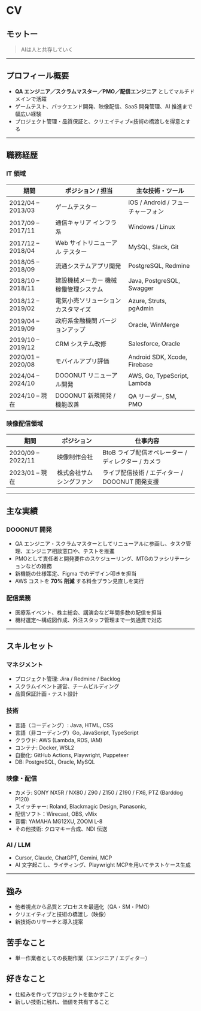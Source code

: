 # CV

## モットー
> AIは人と共存していく

---

## プロフィール概要
- **QA エンジニア／スクラムマスター／PMO／配信エンジニア** としてマルチドメインで活躍
- ゲームテスト、バックエンド開発、映像配信、SaaS 開発管理、AI 推進まで幅広い経験
- プロジェクト管理・品質保証と、クリエイティブ×技術の橋渡しを得意とする

---

## 職務経歴

### IT 領域
| 期間 | ポジション / 担当 | 主な技術・ツール |
|------|------------------|------------------|
| 2012/04 – 2013/03 | ゲームテスター | iOS / Android / フューチャーフォン |
| 2017/09 – 2017/11 | 通信キャリア インフラ系 | Windows / Linux |
| 2017/12 – 2018/04 | Web サイトリニューアル テスター | MySQL, Slack, Git |
| 2018/05 – 2018/09 | 流通システムアプリ開発 | PostgreSQL, Redmine |
| 2018/10 – 2018/11 | 建設機械メーカー 機械稼働管理システム | Java, PostgreSQL, Swagger |
| 2018/12 – 2019/02 | 電気小売ソリューション カスタマイズ | Azure, Struts, pgAdmin |
| 2019/04 – 2019/09 | 政府系金融機関 バージョンアップ | Oracle, WinMerge |
| 2019/10 – 2019/12 | CRM システム改修 | Salesforce, Oracle |
| 2020/01 – 2020/08 | モバイルアプリ評価 | Android SDK, Xcode, Firebase |
| 2024/04 – 2024/10 | DOOONUT リニューアル開発 | AWS, Go, TypeScript, Lambda |
| 2024/10 – 現在 | DOOONUT 新規開発 / 機能改善 | QA リーダー, SM, PMO |

### 映像配信領域
| 期間 | ポジション | 仕事内容 |
|------|------------|----------|
| 2020/09 – 2022/11 | 映像制作会社 | BtoB ライブ配信オペレーター / ディレクター / カメラ |
| 2023/01 – 現在 | 株式会社サムシングファン | ライブ配信技術 / エディター / DOOONUT 開発支援 |

---

## 主な実績

### DOOONUT 開発
- QA エンジニア・スクラムマスターとしてリニューアルに参画し、タスク管理、エンジニア相談窓口や、テストを推進
- PMOとして責任者と開発要件のスケジューリング、MTGのファシリテーションなどの雑務
- 新機能の仕様策定、Figma でのデザイン叩きを担当
- AWS コストを **70% 削減** する料金プラン見直しを実行

### 配信業務
- 医療系イベント、株主総会、講演会など年間多数の配信を担当
- 機材選定〜構成図作成、外注スタッフ管理まで一気通貫で対応

---

## スキルセット

### マネジメント
- プロジェクト管理: Jira / Redmine / Backlog
- スクラムイベント運営、チームビルディング
- 品質保証計画・テスト設計

### 技術
- 言語（コーディング）: Java, HTML, CSS
- 言語（非コーディング）Go, JavaScript, TypeScript
- クラウド: AWS (Lambda, RDS, IAM)
- コンテナ: Docker, WSL2
- 自動化: GitHub Actions, Playwright, Puppeteer
- DB: PostgreSQL, Oracle, MySQL

### 映像・配信
- カメラ: SONY NX5R / NX80 / Z90 / Z150 / Z190 / FX6, PTZ (Barddog P120)
- スイッチャー: Roland, Blackmagic Design, Panasonic, 
- 配信ソフト：Wirecast, OBS, vMix
- 音響: YAMAHA MG12XU, ZOOM L-8
- その他技術: クロマキー合成、NDI 伝送

### AI / LLM
- Cursor, Claude, ChatGPT, Gemini, MCP
- AI 文字起こし、ライティング、Playwright MCPを用いてテストケース生成

---

## 強み
- 他者視点から品質とプロセスを最適化（QA・SM・PMO）
- クリエイティブと技術の橋渡し（映像）
- 新技術のリサーチと導入提案

## 苦手なこと
- 単一作業者としての長期作業（エンジニア / エディター）

## 好きなこと
- 仕組みを作ってプロジェクトを動かすこと
- 新しい技術に触れ、価値を共有すること